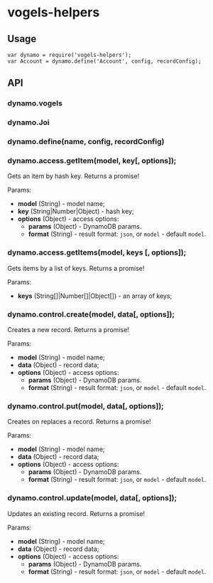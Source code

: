 # vogels-helpers

## Usage

```
var dynamo = require('vogels-helpers');
var Account = dynamo.define('Account', config, recordConfig);
```

## API

### dynamo.vogels
### dynamo.Joi

### dynamo.define(name, config, recordConfig)

### dynamo.access.getItem(model, key[, options]);

Gets an item by hash key. Returns a promise!

Params:
- **model** (String) - model name;
- **key** (String|Number|Object) - hash key;
- **options** (Object) - access options:
  - **params** (Object) - DynamoDB params.
  - **format** (String) - result format: `json`, or `model` - default `model`.
  
### dynamo.access.getItems(model, keys [, options]);

Gets items by a list of keys. Returns a promise!

Params:
- **keys** (String[]|Number[]|Object[]) - an array of keys;

### dynamo.control.create(model, data[, options]);

Creates a new record. Returns a promise!

Params:
- **model** (String) - model name;
- **data** (Object) - record data;
- **options** (Object) - access options:
  - **params** (Object) - DynamoDB params.
  - **format** (String) - result format: `json`, or `model` - default `model`.

### dynamo.control.put(model, data[, options]);

Creates on replaces a record. Returns a promise!

Params:
- **model** (String) - model name;
- **data** (Object) - record data;
- **options** (Object) - access options:
  - **params** (Object) - DynamoDB params.
  - **format** (String) - result format: `json`, or `model` - default `model`.

### dynamo.control.update(model, data[, options]);

Updates an existing record. Returns a promise!

Params:
- **model** (String) - model name;
- **data** (Object) - record data;
- **options** (Object) - access options:
  - **params** (Object) - DynamoDB params.
  - **format** (String) - result format: `json`, or `model` - default `model`.
